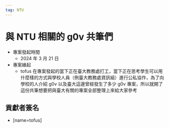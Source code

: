 ```yaml
---
tag: NTU
---
```


# 與 NTU 相關的 g0v 共筆們

- 專案發起時間
    - 2024 年 3 月 21 日
- 專案緣起
    - tofus 在專案發起的當下正在臺大教務處打工，當下正在思考學生可以用什麼樣的方式與學校人員（例臺大教務處資訊組）進行公私協作，為了向學校的人介紹 g0v 以及臺大這邊曾經發生了多少 g0v 專案，所以就開了這份共筆想要把與臺大有關的專案全部整理上來給大家參考

## 貢獻者簽名
- [name=tofus]